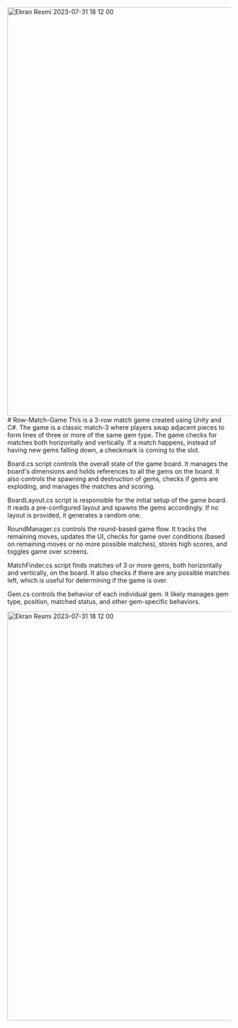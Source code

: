 <img width="923" alt="Ekran Resmi 2023-07-31 18 12 00" src="https://github.com/furkantuna007/Row-Match-Game/assets/72814790/111410d8-2ec3-4903-b523-d4c4d9350548"># Row-Match-Game
This is a 3-row match game created using Unity and C#. The game is a classic match-3 where players swap adjacent pieces to form lines of three or more of the same gem type. The game checks for matches both horizontally and vertically. If a match happens, instead of having new gems falling down, a checkmark is coming to the slot. 

Board.cs script controls the overall state of the game board. It manages the board's dimensions and holds references to all the gems on the board. It also controls the spawning and destruction of gems, checks if gems are exploding, and manages the matches and scoring.

BoardLayout.cs script is responsible for the initial setup of the game board. It reads a pre-configured layout and spawns the gems accordingly. If no layout is provided, it generates a random one.

RoundManager.cs controls the round-based game flow. It tracks the remaining moves, updates the UI, checks for game over conditions (based on remaining moves or no more possible matches), stores high scores, and toggles game over screens.

MatchFinder.cs script finds matches of 3 or more gems, both horizontally and vertically, on the board. It also checks if there are any possible matches left, which is useful for determining if the game is over.

Gem.cs controls the behavior of each individual gem. It likely manages gem type, position, matched status, and other gem-specific behaviors.

<img width="923" alt="Ekran Resmi 2023-07-31 18 12 00" src="https://github.com/furkantuna007/Row-Match-Game/assets/72814790/23e0f92e-b3da-4631-9cbc-de158f1a533f">

